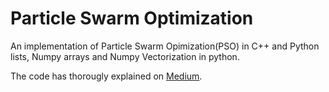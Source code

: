 # Particle Swarm Optimization
An implementation of Particle Swarm Opimization(PSO) in C++ and Python lists, Numpy arrays and Numpy Vectorization in python.

The code has thorougly explained on [Medium](https://medium.com/@zeeshanahmad10809/train-in-no-time-numpy-vectorized-particle-swarm-optimization-af105be68f25).
